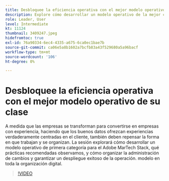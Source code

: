 ```yaml
---
title: Desbloquee la eficiencia operativa con el mejor modelo operativo de su clase
description: Explore cómo desarrollar un modelo operativo de la mejor clase para el Adobe MarTech Stack, qué prácticas recomendadas observamos
role: Leader, User
level: Intermediate
kt: 11124
thumbnail: 3409247.jpeg
hidefromtoc: true
exl-id: 76a90334-6ec4-4335-a675-6ca0ec1bae7b
source-git-commit: ca06e5a8b1602a7bcfb83a43f529680a5a96bacf
workflow-type: tm+mt
source-wordcount: '106'
ht-degree: 0%

---
```


# Desbloquee la eficiencia operativa con el mejor modelo operativo de su clase

A medida que las empresas se transforman para convertirse en empresas con experiencia, haciendo que los buenos datos ofrezcan experiencias verdaderamente centradas en el cliente, también deben repensar la forma en que trabajan y se organizan. La sesión explorará cómo desarrollar un modelo operativo de primera categoría para el Adobe MarTech Stack, qué prácticas recomendadas observamos, y cómo organizar la administración de cambios y garantizar un despliegue exitoso de la operación. modelo en toda la organización digital.

>[!VIDEO](https://video.tv.adobe.com/v/3409247/?quality=12&learn=on)
